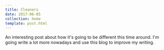 ```yaml
---
title: Cleaners
date: 2017-06-05
collection: home
template: post.html
---
```


An interesting post about how it's going to be different this time around. I'm going write a lot more nowadays and use this blog to improve my writing.